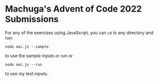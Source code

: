 # Machuga's Advent of Code 2022 Submissions

For any of the exercises using JavaScript, you can `cd` to any directory and run:

```
node aoc.js --sample
```

to use the sample inputs or run 
or


```
node aoc.js --run
```

to use my test inputs.
